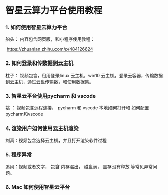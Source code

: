 # 智星云算力平台使用教程

### 1. 如何使用智星云算力平台

船头： 内容包含网页版，和小程序使用教程：

​		https://zhuanlan.zhihu.com/p/484126624

### 2. 如何登录和传数据到云主机

柱子： 视频包含，租用登录linux 云主机，win10 云主机，登录云容器，传输数据到云主机，通过云盘传输数，和使用数据集。

### 3. 智星云平台使用pycharm 和 vscode

姚 ：  视频包含远程连接， pycharm 和 vscode 本地如何打开和 如何配置pycharm和vscode

### 4. 渲染用户如何使用云主机渲染

刘真：视频包含选择云主机，并且打开渲染软件过程

### 5. 程序异常

追风：视频或者文字， 包含 内存溢出， 磁盘满， 显存没有释放 等常见异常问题。

### 6. Mac 如何使用智星云平台

